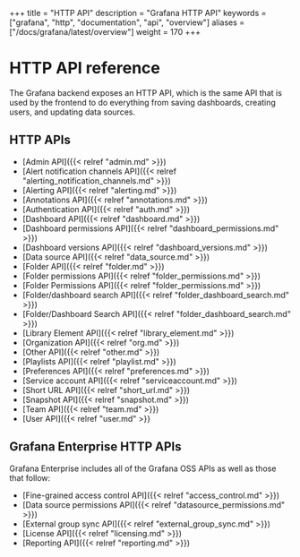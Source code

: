 +++
title = "HTTP API"
description = "Grafana HTTP API"
keywords = ["grafana", "http", "documentation", "api", "overview"]
aliases = ["/docs/grafana/latest/overview"]
weight = 170
+++

# HTTP API reference

The Grafana backend exposes an HTTP API, which is the same API that is used by the frontend to do everything from saving
dashboards, creating users, and updating data sources.

## HTTP APIs

- [Admin API]({{< relref "admin.md" >}})
- [Alert notification channels API]({{< relref "alerting_notification_channels.md" >}})
- [Alerting API]({{< relref "alerting.md" >}})
- [Annotations API]({{< relref "annotations.md" >}})
- [Authentication API]({{< relref "auth.md" >}})
- [Dashboard API]({{< relref "dashboard.md" >}})
- [Dashboard permissions API]({{< relref "dashboard_permissions.md" >}})
- [Dashboard versions API]({{< relref "dashboard_versions.md" >}})
- [Data source API]({{< relref "data_source.md" >}})
- [Folder API]({{< relref "folder.md" >}})
- [Folder permissions API]({{< relref "folder_permissions.md" >}})
- [Folder Permissions API]({{< relref "folder_permissions.md" >}})
- [Folder/dashboard search API]({{< relref "folder_dashboard_search.md" >}})
- [Folder/Dashboard Search API]({{< relref "folder_dashboard_search.md" >}})
- [Library Element API]({{< relref "library_element.md" >}})
- [Organization API]({{< relref "org.md" >}})
- [Other API]({{< relref "other.md" >}})
- [Playlists API]({{< relref "playlist.md" >}})
- [Preferences API]({{< relref "preferences.md" >}})
- [Service account API]({{< relref "serviceaccount.md" >}})
- [Short URL API]({{< relref "short_url.md" >}})
- [Snapshot API]({{< relref "snapshot.md" >}})
- [Team API]({{< relref "team.md" >}})
- [User API]({{< relref "user.md" >}}

## Grafana Enterprise HTTP APIs

Grafana Enterprise includes all of the Grafana OSS APIs as well as those that follow:

- [Fine-grained access control API]({{< relref "access_control.md" >}})
- [Data source permissions API]({{< relref "datasource_permissions.md" >}})
- [External group sync API]({{< relref "external_group_sync.md" >}})
- [License API]({{< relref "licensing.md" >}})
- [Reporting API]({{< relref "reporting.md" >}})
